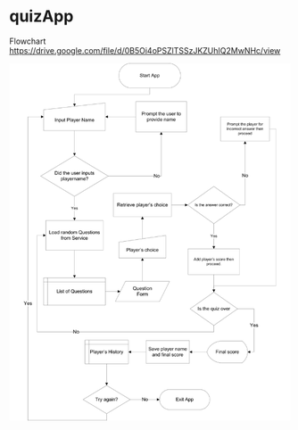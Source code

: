 # quizApp
  Flowchart
https://drive.google.com/file/d/0B5Oi4oPSZlTSSzJKZUhIQ2MwNHc/view


![ScreenShot](https://github.com/aysonsteven/quizApp/blob/master/flowchart/flowchart-quizApp.jpg)
